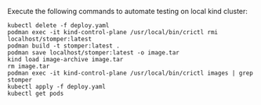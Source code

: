 Execute the following commands to automate testing on local kind cluster:

```
kubectl delete -f deploy.yaml
podman exec -it kind-control-plane /usr/local/bin/crictl rmi localhost/stomper:latest
podman build -t stomper:latest .
podman save localhost/stomper:latest -o image.tar
kind load image-archive image.tar
rm image.tar
podman exec -it kind-control-plane /usr/local/bin/crictl images | grep stomper
kubectl apply -f deploy.yaml
kubectl get pods
```
